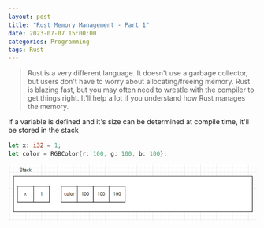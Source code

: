 ```yaml
---
layout: post
title: "Rust Memory Management - Part 1"
date: 2023-07-07 15:00:00
categories: Programming
tags: Rust
---
```


> Rust is a very different language. It doesn't use a garbage collector, but users don't have to worry about allocating/freeing memory. Rust is blazing fast, but you may often need to wrestle with the compiler to get things right. It'll help a lot if you understand how Rust manages the memory.

If a variable is defined and it's size can be determined at compile time, it'll be stored in the stack


```rust
let x: i32 = 1;
let color = RGBColor{r: 100, g: 100, b: 100};
```

![var in stack](https://github.com/precompiler/precompiler.github.io/raw/master/_posts/rust-mem/p1.PNG)

